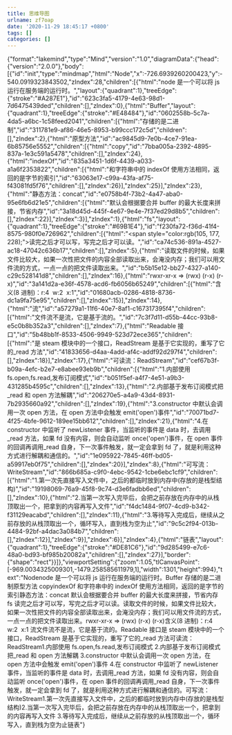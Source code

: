 ```yaml
---
title: 思维导图
urlname: zf7oap
date: '2020-11-29 18:45:17 +0800'
tags: []
categories: []
---
```


{"format":"lakemind","type":"Mind","version":"1.0","diagramData":{"head":{"version":"2.0.0"},"body":[{"id":"init","type":"mindmap","html":"Node","x":-726.6939260200423,"y":-540.0919323843502,"zIndex":28,"children":[{"html":"node 是一个可以将 js 运行在服务端的运行时。","layout":{"quadrant":1},"treeEdge":{"stroke":"#A287E1"},"id":"623c3fa5-4179-4e63-98d1-7d6475439ded","children":[],"zIndex":0},{"html":"Buffer","layout":{"quadrant":1},"treeEdge":{"stroke":"#E48484"},"id":"0602558b-5c7a-4da5-a6bc-1c58feed2041","children":[{"html":"存储的是二进制","id":"311781e9-af86-46e5-8953-b99ccc172c5d","children":[],"zIndex":2},{"html":"原型方法","id":"ac9845d9-7e0b-4ce7-91ea-6b85756e5552","children":[{"html":"copy","id":"7bba005a-2392-4895-837a-1e3c591a5478","children":[],"zIndex":24},{"html":"indexOf","id":"835a3451-1d6f-4439-a033-a1a6f2353822","children":[{"html":"和字符串中的 indexOf 使用方法相同，返回的是字节的索引","id":"63063e17-c99a-43fa-af75-f43081fd5f76","children":[],"zIndex":26}],"zIndex":25}],"zIndex":23},{"html":"静态方法：concat","id":"e0758b4f-73b2-4a47-aba0-95e6fb6d21e5","children":[{"html":"默认会根据要合并 buffer 的最大长度来拼接，节省内存","id":"3a18d45d-445f-4e67-9e4e-7f37ed29d8b5","children":[],"zIndex":22}],"zIndex":3}],"zIndex":1},{"html":"fs","layout":{"quadrant":1},"treeEdge":{"stroke":"#69B1E4"},"id":"f230fa72-f36d-41f4-8575-980f0e726962","children":[{"html":"<span style=\"color:rgb(105, 177, 228);\">读完之后才可以写，写完之后才可以读。</span>","id":"ca74c536-891a-4527-ac18-47042c636b17","children":[],"zIndex":5},{"html":"读取文件的时候，如果文件比较大，如果一次性把文件的内容全部读取出来，会淹没内存；我们可以用文件流的方式，一点一点的把文件读取出来。","id":"b5b15e12-bb27-4327-a140-c29c528141d8","children":[],"zIndex":16},{"html":"rwxr-xr-x => (rwx) (r-x) (r-x)","id":"3a141d2a-e36f-4578-acd6-fb6056b65249","children":[{"html":"含义(8 进制)：r:4  w:2  x:1","id":"01680acb-0286-4818-8736-dc1a9fa75e95","children":[],"zIndex":15}],"zIndex":14},{"html":"流","id":"a57279a1-11f6-40e7-8af1-c167317395f4","children":[{"html":"文件流不是流，它是基于流的。","id":"7c3f7d11-d55b-44cc-93b8-e5c0b8b352a3","children":[],"zIndex":7},{"html":"Readable 接口","id":"5b48bb1f-8533-4506-9949-523d72ece365","children":[{"html":"是 steam 模块中的一个接口，ReadStream 是基于它实现的，重写了它的\_read 方法","id":"41833656-d4aa-4add-af4c-addf92d297f4","children":[],"zIndex":18}],"zIndex":17},{"html":"可读流：ReadStream","id":"cef67b3f-b09a-4efc-b2e7-e8abee93eb9b","children":[{"html":"1.内部使用 fs.open,fs.read,发布订阅模式","id":"b051f5ef-a4f7-4e51-a9b3-431285b4595c","children":[],"zIndex":13},{"html":"2.内部基于发布订阅模式把\_read 和 open 方法解耦","id":"206270e5-a4a9-43d4-8931-7b2935660a92","children":[],"zIndex":19},{"html":"3.constructor 中默认会调用一次 open 方法，在 open 方法中会触发 emit('open')事件","id":"70071bd7-4f25-4bfe-9612-189ee15bb612","children":[],"zIndex":21},{"html":"4.在 constructor 中监听了 newListener 事件，当监听的事件是 data 时，去调用\_read 方法，如果 fd 没有内容，则会自动监听 once('open')事件，在 open 事件的回调再调用\_read 自身，下一次事件触发，就一定会拿到 fd 了，就是利用这种方式进行解耦和通信的。","id":"1e095922-7845-46ff-bd05-a59917eb0f75","children":[],"zIndex":20}],"zIndex":8},{"html":"可写流：WriteStream","id":"866b685a-c9f0-4ebc-9542-1cbe6ebc1cf9","children":[{"html":"1.第一次先直接写入文件中，之后的都临时放到内存中(存放的是栈型结构)","id":"19198069-76a9-45f8-9c74-d3e6fadbb6ed","children":[],"zIndex":10},{"html":"2.当第一次写入完毕后，会把之前存放在内存中的从栈顶取出一个，把拿到的内容再写入文件","id":"f4dc1484-9f07-4cd9-b342-f31129eacabd","children":[],"zIndex":11},{"html":"3.等待写入完成后，继续从之前存放的从栈顶取出一个，循环写入，直到栈为空为止","id":"9c5c2f94-013b-4484-92bf-a4dac3a084b7","children":[],"zIndex":12}],"zIndex":9}],"zIndex":6}],"zIndex":4},{"html":"链表","layout":{"quadrant":1},"treeEdge":{"stroke":"#DE81C6"},"id":"9d285499-e7c6-48a0-bd93-bf985b20082a","children":[],"zIndex":27}],"border":{"shape":"rect"}}]},"viewportSetting":{"zoom":1.05,"tlCanvasPoint":[-969.0034325009301,-1479.258585611979,1],"width":1301,"height":994},"text":"Nodenode 是一个可以将 js 运行在服务端的运行时。Buffer 存储的是二进制原型方法 copyindexOf 和字符串中的 indexOf 使用方法相同，返回的是字节的索引静态方法：concat 默认会根据要合并 buffer 的最大长度来拼接，节省内存 fs 读完之后才可以写，写完之后才可以读。读取文件的时候，如果文件比较大，如果一次性把文件的内容全部读取出来，会淹没内存；我们可以用文件流的方式，一点一点的把文件读取出来。rwxr-xr-x => (rwx) (r-x) (r-x)含义(8 进制)：r:4  w:2  x:1 流文件流不是流，它是基于流的。Readable 接口是 steam 模块中的一个接口，ReadStream 是基于它实现的，重写了它的\_read 方法可读流：ReadStream1.内部使用 fs.open,fs.read,发布订阅模式 2.内部基于发布订阅模式把\_read 和 open 方法解耦 3.constructor 中默认会调用一次 open 方法，在 open 方法中会触发 emit('open')事件 4.在 constructor 中监听了 newListener 事件，当监听的事件是 data 时，去调用\_read 方法，如果 fd 没有内容，则会自动监听 once('open')事件，在 open 事件的回调再调用\_read 自身，下一次事件触发，就一定会拿到 fd 了，就是利用这种方式进行解耦和通信的。可写流：WriteStream1.第一次先直接写入文件中，之后的都临时放到内存中(存放的是栈型结构)2.当第一次写入完毕后，会把之前存放在内存中的从栈顶取出一个，把拿到的内容再写入文件 3.等待写入完成后，继续从之前存放的从栈顶取出一个，循环写入，直到栈为空为止链表"}
